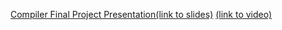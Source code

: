 [Compiler Final Project Presentation(link to slides)](https://docs.google.com/presentation/d/1qng-dGNhwjIODeMyhCt7563XYw7yed-mEdOSPo8k6Q8/edit?usp=sharing)
[(link to video)](https://drive.google.com/file/d/1JN71pndza6RhdF-YlKD4LV1QIIkWz9pK/view)
